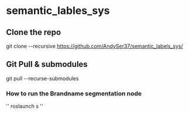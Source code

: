 # semantic_lables_sys

## Clone the repo

git clone --recursive https://github.com/AndySer37/semantic_labels_sys/

## Git Pull & submodules

git pull --recurse-submodules

### How to run the Brandname segmentation node

'' roslaunch s ''
